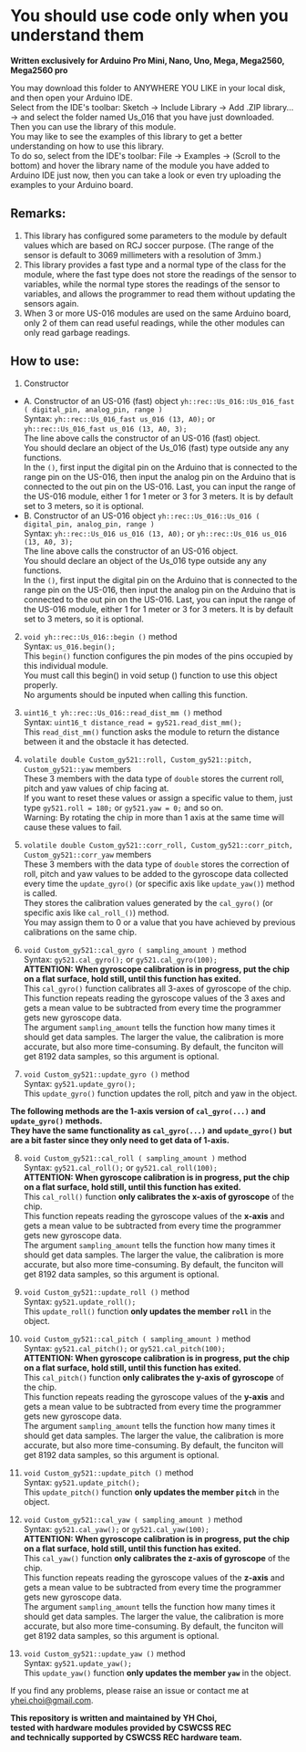 # You should use code only when you understand them  
  
**Written exclusively for Arduino Pro Mini, Nano, Uno, Mega, Mega2560, Mega2560 pro**  
  
You may download this folder to ANYWHERE YOU LIKE in your local disk, and then open your Arduino IDE.  
Select from the IDE's toolbar: Sketch -> Include Library -> Add .ZIP library... -> and select the folder named Us_016 that you have just downloaded.  
Then you can use the library of this module.  
You may like to see the examples of this library to get a better understanding on how to use this library.  
To do so, select from the IDE's toolbar: File -> Examples -> (Scroll to the bottom) and hover the library name of the module you have added to Arduino IDE just now, then you can take a look or even try uploading the examples to your Arduino board.
  
## Remarks:  
1. This library has configured some parameters to the module by default values which are based on RCJ soccer purpose.
    (The range of the sensor is default to 3069 millimeters with a resolution of 3mm.)  
2. This library provides a fast type and a normal type of the class for the module, where the fast type does not store the readings of the sensor to variables, while the normal type stores the readings of the sensor to variables, and allows the programmer to read them without updating the sensors again.  
3. When 3 or more US-016 modules are used on the same Arduino board, only 2 of them can read useful readings, while the other modules can only read garbage readings.  
  
## How to use:  
1. Constructor  
- A. Constructor of an US-016 (fast) object ` yh::rec::Us_016::Us_016_fast ( digital_pin, analog_pin, range ) `  
Syntax: `yh::rec::Us_016_fast us_016 (13, A0);` or `yh::rec::Us_016_fast us_016 (13, A0, 3);`  
The line above calls the constructor of an US-016 (fast) object.  
You should declare an object of the Us_016 (fast) type outside any any functions.  
In the `()`, first input the digital pin on the Arduino that is connected to the range pin on the US-016, then input the analog pin on the Arduino that is connected to the out pin on the US-016. Last, you can input the range of the US-016 module, either 1 for 1 meter or 3 for 3 meters. It is by default set to 3 meters, so it is optional.  
- B. Constructor of an US-016 object ` yh::rec::Us_016::Us_016 ( digital_pin, analog_pin, range ) `  
Syntax: `yh::rec::Us_016 us_016 (13, A0);` or `yh::rec::Us_016 us_016 (13, A0, 3);`  
The line above calls the constructor of an US-016 object.  
You should declare an object of the Us_016 type outside any any functions.  
In the `()`, first input the digital pin on the Arduino that is connected to the range pin on the US-016, then input the analog pin on the Arduino that is connected to the out pin on the US-016. Last, you can input the range of the US-016 module, either 1 for 1 meter or 3 for 3 meters. It is by default set to 3 meters, so it is optional.  
  
2. `void yh::rec::Us_016::begin ()` method  
Syntax: `us_016.begin();`  
This `begin()` function configures the pin modes of the pins occupied by this individual module.  
You must call this begin() in void setup () function to use this object properly.  
No arguments should be inputed when calling this function.  
  
3. `uint16_t yh::rec::Us_016::read_dist_mm ()` method  
Syntax: `uint16_t distance_read = gy521.read_dist_mm();`  
This `read_dist_mm()` function asks the module to return the distance between it and the obstacle it has detected.  
  
4. `volatile double Custom_gy521::roll, Custom_gy521::pitch, Custom_gy521::yaw` members  
These 3 members with the data type of `double` stores the current roll, pitch and yaw values of chip facing at.  
If you want to reset these values or assign a specific value to them, just type `gy521.roll = 180;` or `gy521.yaw = 0;` and so on.  
Warning: By rotating the chip in more than 1 axis at the same time will cause these values to fail.  
  
5. `volatile double Custom_gy521::corr_roll, Custom_gy521::corr_pitch, Custom_gy521::corr_yaw` members  
These 3 members with the data type of `double` stores the correction of roll, pitch and yaw values to be added to the gyroscope data collected every time the `update_gyro()` (or specific axis like `update_yaw()`) method is called.  
They stores the calibration values generated by the `cal_gyro()` (or specific axis like `cal_roll_()`) method.  
You may assign them to 0 or a value that you have achieved by previous calibrations on the same chip.  
  
6. `void Custom_gy521::cal_gyro ( sampling_amount )` method  
Syntax: `gy521.cal_gyro();` or `gy521.cal_gyro(100);`  
**ATTENTION: When gyroscope calibration is in progress, put the chip on a flat surface, hold still, until this function has exited.**  
This `cal_gyro()` function calibrates all 3-axes of gyroscope of the chip.  
This function repeats reading the gyroscope values of the 3 axes and gets a mean value to be subtracted from every time the programmer gets new gyroscope data.  
The argument `sampling_amount` tells the function how many times it should get data samples. The larger the value, the calibration is more accurate, but also more time-consuming. By default, the funciton will get 8192 data samples, so this argument is optional.  
  
7. `void Custom_gy521::update_gyro ()` method  
Syntax: `gy521.update_gyro();`  
This `update_gyro()` function updates the roll, pitch and yaw in the object.  
  
**The following methods are the 1-axis version of `cal_gyro(...)` and `update_gyro()` methods.**  
**They have the same functionality as `cal_gyro(...)` and `update_gyro()` but are a bit faster since they only need to get data of 1-axis.**  
  
8. `void Custom_gy521::cal_roll ( sampling_amount )` method  
Syntax: `gy521.cal_roll();` or `gy521.cal_roll(100);`  
**ATTENTION: When gyroscope calibration is in progress, put the chip on a flat surface, hold still, until this function has exited.**  
This `cal_roll()` function **only calibrates the x-axis of gyroscope** of the chip.  
This function repeats reading the gyroscope values of the **x-axis** and gets a mean value to be subtracted from every time the programmer gets new gyroscope data.  
The argument `sampling_amount` tells the function how many times it should get data samples. The larger the value, the calibration is more accurate, but also more time-consuming. By default, the funciton will get 8192 data samples, so this argument is optional.  
  
9. `void Custom_gy521::update_roll ()` method  
Syntax: `gy521.update_roll();`  
This `update_roll()` function **only updates the member `roll`** in the object.  
  
10. `void Custom_gy521::cal_pitch ( sampling_amount )` method  
Syntax: `gy521.cal_pitch();` or `gy521.cal_pitch(100);`  
**ATTENTION: When gyroscope calibration is in progress, put the chip on a flat surface, hold still, until this function has exited.**  
This `cal_pitch()` function **only calibrates the y-axis of gyroscope** of the chip.  
This function repeats reading the gyroscope values of the **y-axis** and gets a mean value to be subtracted from every time the programmer gets new gyroscope data.  
The argument `sampling_amount` tells the function how many times it should get data samples. The larger the value, the calibration is more accurate, but also more time-consuming. By default, the funciton will get 8192 data samples, so this argument is optional.  
  
11. `void Custom_gy521::update_pitch ()` method  
Syntax: `gy521.update_pitch();`  
This `update_pitch()` function **only updates the member `pitch`** in the object.  
  
12. `void Custom_gy521::cal_yaw ( sampling_amount )` method  
Syntax: `gy521.cal_yaw();` or `gy521.cal_yaw(100);`  
**ATTENTION: When gyroscope calibration is in progress, put the chip on a flat surface, hold still, until this function has exited.**  
This `cal_yaw()` function **only calibrates the z-axis of gyroscope** of the chip.  
This function repeats reading the gyroscope values of the **z-axis** and gets a mean value to be subtracted from every time the programmer gets new gyroscope data.  
The argument `sampling_amount` tells the function how many times it should get data samples. The larger the value, the calibration is more accurate, but also more time-consuming. By default, the funciton will get 8192 data samples, so this argument is optional.  
  
13. `void Custom_gy521::update_yaw ()` method  
Syntax: `gy521.update_yaw();`  
This `update_yaw()` function **only updates the member `yaw`** in the object.  
  
If you find any problems, please raise an issue or contact me at yhei.choi@gmail.com.  
  
**This repository is written and maintained by YH Choi,**  
**tested with hardware modules provided by CSWCSS REC**  
**and technically supported by CSWCSS REC hardware team.**
